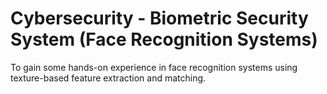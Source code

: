 # Cybersecurity - Biometric Security System (Face Recognition Systems)
 To gain some hands-on experience in face recognition systems using texture-based feature extraction and matching.

